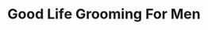 ---
title: "Good Life Grooming For Men"
url: /plattsmouth/good-life-grooming-for-men/
shop: hairdresser
---
